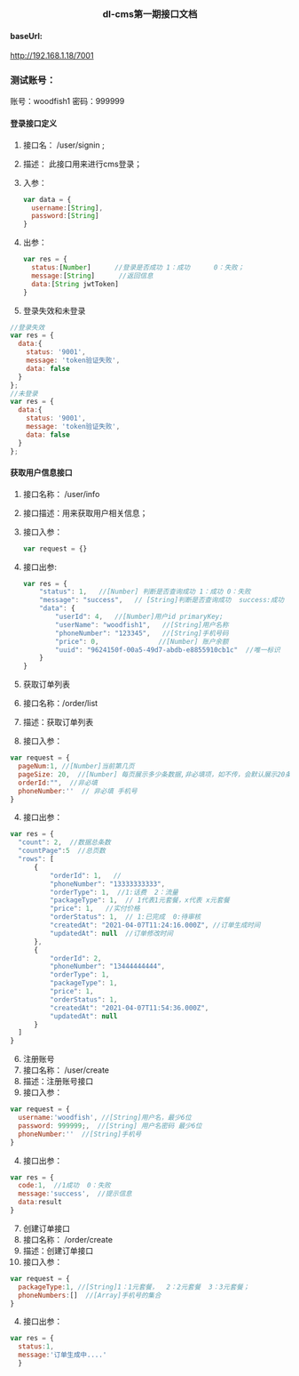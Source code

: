 <h3>
	<center>dl-cms第一期接口文档</center>    
</h3>

#### baseUrl:

 http://192.168.1.18/7001
 
### 测试账号：
 账号：woodfish1   密码：999999

#### 登录接口定义

1. 接口名： /user/signin ;

2. 描述：  此接口用来进行cms登录；

3. 入参：  
   ```javascript
   var data = { 
     username:[String],
     password:[String]
   }
   ```

4. 出参：
    ```javascript
    var res = {
      status:[Number]      //登录是否成功 1：成功      0：失败；
      message:[String]      //返回信息
      data:[String jwtToken] 
    }
    ```
5. 登录失效和未登录
  ```javascript
  //登录失效
  var res = {
	data:{
	  status: '9001',
	  message: 'token验证失败',
	  data: false
	}
  };
  //未登录
  var res = {
	data:{
	  status: '9001',
	  message: 'token验证失败',
	  data: false
	}
  };
  ```


#### 获取用户信息接口

1. 接口名称： /user/info

2. 接口描述：用来获取用户相关信息；

3. 接口入参：

   ```javascript
   var request = {}
   ```

4. 接口出参:

   ```javascript
   var res = {
       "status": 1,   //[Number] 判断是否查询成功 1：成功 0：失败
       "message": "success",   // [String]判断是否查询成功  success:成功  fail:失败
       "data": {
           "userId": 4,   //[Number]用户id primaryKey;
           "userName": "woodfish1",   //[String]用户名称
           "phoneNumber": "123345",   //[String]手机号码
           "price": 0,				 //[Number] 账户余额
           "uuid": "9624150f-00a5-49d7-abdb-e8855910cb1c"  //唯一标识
       }
   }
   ```

5. 获取订单列表
  1. 接口名称：/order/list
  2. 描述：获取订单列表
  3. 接口入参：
  ```javascript
  var request = {
    pageNum:1, //[Number]当前第几页
    pageSize: 20,  //[Number] 每页展示多少条数据,非必填项，如不传，会默认展示20条
    orderId:"",  //非必填
    phoneNumber:''  // 非必填 手机号
  }
  ```
  4. 接口出参：
  ```javascript
  var res = {
    "count": 2,  //数据总条数
    "countPage":5  //总页数
    "rows": [
        {
            "orderId": 1,   //
            "phoneNumber": "13333333333",
            "orderType": 1,  //1:话费  2：流量
            "packageType": 1,  // 1代表1元套餐，x代表 x元套餐
            "price": 1,   //实付价格
            "orderStatus": 1,  // 1:已完成  0:待审核
            "createdAt": "2021-04-07T11:24:16.000Z", //订单生成时间
            "updatedAt": null  //订单修改时间
        },
        {
            "orderId": 2,
            "phoneNumber": "13444444444",
            "orderType": 1,
            "packageType": 1,
            "price": 1,
            "orderStatus": 1,
            "createdAt": "2021-04-07T11:54:36.000Z",
            "updatedAt": null
        }
    ]
}
  ```
6. 注册账号
  1. 接口名称： /user/create
  2. 描述：注册账号接口
  3. 接口入参：
  ```javascript
  var request = {
    username:'woodfish', //[String]用户名，最少6位
    password: 999999;,  //[String] 用户名密码 最少6位
    phoneNumber:''  //[String]手机号
  }
  ```
  4. 接口出参：
  ```javascript 
  var res = {
    code:1,  //1成功  0：失败
    message:'success',  //提示信息
    data:result
  }
  ```
  
7. 创建订单接口
  1. 接口名称： /order/create
  2. 描述：创建订单接口
  3. 接口入参：
  ```javascript
  var request = {
    packageType:1, //[String]1：1元套餐，  2：2元套餐  3：3元套餐；
    phoneNumbers:[]  //[Array]手机号的集合
  }
  ```
  4. 接口出参：
  ```javascript 
  var res = {
    status:1,
    message:'订单生成中....'
    }
  ```

   

